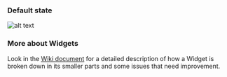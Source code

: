 ### Default state

![alt text](https://contentful.atlassian.net/wiki/download/attachments/412385434/Screen%20Shot%202018-04-04%20at%2016.28.02.png?version=1&modificationDate=1522852250909&cacheVersion=1&api=v2 'Default')

### More about Widgets

Look in the [Wiki document](https://contentful.atlassian.net/wiki/spaces/DES/pages/412385434/Widgets) for a detailed description of how a Widget is broken down in its smaller parts and some issues that need improvement.
